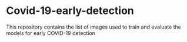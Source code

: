 # Covid-19-early-detection

This repository contains the list of images used to train and evaluate the models for early COVID-19 detection
